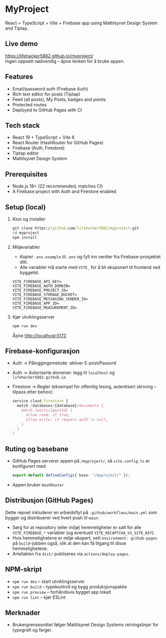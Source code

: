 # MyProject

React + TypeScript + Vite + Firebase app using Mattilsynet Design System and Tiptap.

## Live demo
https://lifehacker5882.github.io/myproject/  
Ingen oppsett nødvendig – åpne lenken for å bruke appen.

## Features

- Email/password auth (Firebase Auth)
- Rich text editor for posts (Tiptap)
- Feed (all posts), My Posts, badges and points
- Protected routes
- Deployed to GitHub Pages with CI

## Tech stack

- React 19 + TypeScript + Vite 6
- React Router (HashRouter for GitHub Pages)
- Firebase (Auth, Firestore)
- Tiptap editor
- Mattilsynet Design System

## Prerequisites

- Node.js 18+ (22 recommended, matches CI)
- A Firebase project with Auth and Firestore enabled

## Setup (local)

1. Klon og installer

   ```cmd
   git clone https://github.com/lifehacker5882/myproject.git
   cd myproject
   npm install
   ```

2. Miljøvariabler

   - Kopier `.env.example` til `.env` og fyll inn verdier fra Firebase-prosjektet ditt.
   - Alle variabler må starte med `VITE_` for å bli eksponert til frontend ved byggetid.

   ```env
   VITE_FIREBASE_API_KEY=
   VITE_FIREBASE_AUTH_DOMAIN=
   VITE_FIREBASE_PROJECT_ID=
   VITE_FIREBASE_STORAGE_BUCKET=
   VITE_FIREBASE_MESSAGING_SENDER_ID=
   VITE_FIREBASE_APP_ID=
   VITE_FIREBASE_MEASUREMENT_ID=
   ```

3. Kjør utviklingsserver

   ```cmd
   npm run dev
   ```

   Åpne [http://localhost:5173](http://localhost:5173)

## Firebase-konfigurasjon

- Auth → Påloggingsmetode: aktiver E-post/Passord
- Auth → Autoriserte domener: legg til `localhost` og `lifehacker5882.github.io`
- Firestore → Regler (eksempel for offentlig lesing, autentisert skriving – tilpass etter behov):

  ```javascript
  service cloud.firestore {
    match /databases/{database}/documents {
      match /posts/{postId} {
        allow read: if true;
        allow write: if request.auth != null;
      }
    }
  }
  ```
  
## Ruting og basebane

- GitHub Pages serverer appen på `/myproject/`, så `vite.config.ts` er konfigurert med:

  ```ts
  export default defineConfig({ base: "/myproject/" });
  ```
- Appen bruker `HashRouter`

## Distribusjon (GitHub Pages)

Dette repoet inkluderer en arbeidsflyt på `.github/workflows/main.yml` som bygger og distribuerer ved hvert push til `main`:

- Sørg for at repository (eller miljø) hemmeligheter er satt for alle `VITE_FIREBASE_*` variabler (og eventuelt `VITE_RECAPTCHA_V3_SITE_KEY`).
- Hvis hemmelighetene er miljø-skopert, sett `environment: github-pages` på `build`-jobben også, slik at den kan få tilgang til disse hemmelighetene.
- Artefakten fra `dist/` publiseres via `actions/deploy-pages`.

## NPM-skript

- `npm run dev` – start utviklingsserver
- `npm run build` – typekontroll og bygg produksjonspakke
- `npm run preview` – forhåndsvis bygget app lokalt
- `npm run lint` – kjør ESLint

## Merknader

- Brukergrensesnittet følger Mattilsynet Design Systems retningslinjer for typografi og farger.
